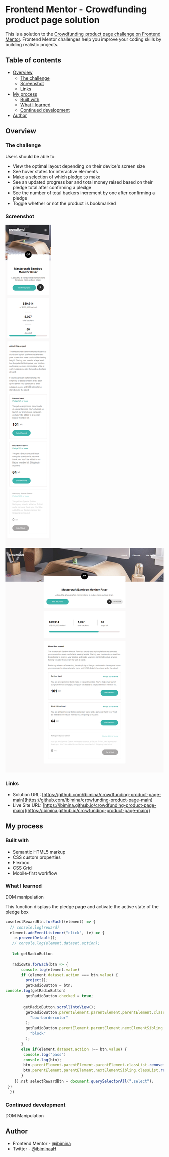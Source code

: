 # Frontend Mentor - Crowdfunding product page solution

This is a solution to the [Crowdfunding product page challenge on Frontend Mentor](https://www.frontendmentor.io/challenges/crowdfunding-product-page-7uvcZe7ZR). Frontend Mentor challenges help you improve your coding skills by building realistic projects. 

## Table of contents

- [Overview](#overview)
  - [The challenge](#the-challenge)
  - [Screenshot](#screenshot)
  - [Links](#links)
- [My process](#my-process)
  - [Built with](#built-with)
  - [What I learned](#what-i-learned)
  - [Continued development](#continued-development)
- [Author](#author)




## Overview

### The challenge

Users should be able to:

- View the optimal layout depending on their device's screen size
- See hover states for interactive elements
- Make a selection of which pledge to make
- See an updated progress bar and total money raised based on their pledge total after confirming a pledge
- See the number of total backers increment by one after confirming a pledge
- Toggle whether or not the product is bookmarked

### Screenshot

![mobile](Capture081.png)
![desktop](Capture082.png)

### Links

- Solution URL: [https://github.com/ibimina/crowdfunding-product-page-main](https://github.com/ibimina/crowfunding-product-page-main)
- Live Site URL: [https://ibimina.github.io/crowdfunding-product-page-main/](https://ibimina.github.io/crowfunding-product-page-main/)

## My process

### Built with

- Semantic HTML5 markup
- CSS custom properties
- Flexbox
- CSS Grid
- Mobile-first workflow


### What I learned
DOM manipulation

This function displays the pledge page and activate the active state of the pledge box

```js
coselectRewardBtn.forEach((element) => {
  // console.log(reward)
  element.addEventListener("click", (e) => {
    e.preventDefault();
   // console.log(element.dataset.action);

   let getRadioButton
    
   radioBtn.forEach(btn => {
       console.log(element.value)
       if (element.dataset.action === btn.value) {
         project();
         getRadioButton = btn;
console.log(getRadioButton)
         getRadioButton.checked = true;

        getRadioButton.scrollIntoView();
         getRadioButton.parentElement.parentElement.parentElement.classList.add(
           "box-bordercolor"
         );
         getRadioButton.parentElement.parentElement.nextElementSibling.classList.add(
           "block"
         );
       } 
       else if(element.dataset.action !== btn.value) {
        console.log("pass")
        console.log(btn);
        btn.parentElement.parentElement.parentElement.classList.remove(  "box-bordercolor" );
        btn.parentElement.parentElement.nextElementSibling.classList.remove( "block");
       }
    });nst selectRewardBtn = document.querySelectorAll(".select");
 })
  })

```




### Continued development
DOM Manipulation




## Author


- Frontend Mentor - [@ibimina](https://www.frontendmentor.io/profile/ibimina)
- Twitter - [@ibiminaaH](https://www.twitter.com/ibiminaaH)


